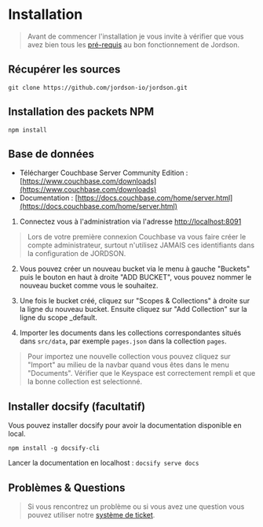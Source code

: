 # Installation

> Avant de commencer l'installation je vous invite à vérifier que vous avez bien tous les [pré-requis](/fr-fr/bien-commencer/prerequis) au bon fonctionnement de Jordson.

## Récupérer les sources

```
git clone https://github.com/jordson-io/jordson.git
```

## Installation des packets NPM

```
npm install
```

## Base de données

- Télécharger Couchbase Server Community Edition : [https://www.couchbase.com/downloads](https://www.couchbase.com/downloads)
- Documentation : [https://docs.couchbase.com/home/server.html](https://docs.couchbase.com/home/server.html)

1. Connectez vous à l'administration via l'adresse [http://localhost:8091](http://localhost:8091)

> Lors de votre première connexion Couchbase va vous faire créer le compte administrateur, surtout n'utilisez JAMAIS ces identifiants dans la configuration de JORDSON.

2. Vous pouvez créer un nouveau bucket via le menu à gauche "Buckets" puis le bouton en haut à droite "ADD BUCKET", vous pouvez nommer le nouveau bucket comme vous le souhaitez.

3. Une fois le bucket créé, cliquez sur "Scopes & Collections" à droite sur la ligne du nouveau bucket. Ensuite cliquez sur "Add Collection" sur la ligne du scope _default.

4. Importer les documents dans les collections correspondantes situés dans `src/data`, par exemple `pages.json` dans la collection `pages`.

> Pour importez une nouvelle collection vous pouvez cliquez sur "Import" au milieu de la navbar quand vous êtes dans le menu "Documents".
> Vérifier que le Keyspace est correctement rempli et que la bonne collection est selectionné.

## Installer docsify (facultatif)

Vous pouvez installer docsify pour avoir la documentation disponible en local.

```
npm install -g docsify-cli
```

Lancer la documentation en localhost : `docsify serve docs`

## Problèmes & Questions

> Si vous rencontrez un problème ou si vous avez une question vous pouvez utiliser notre [système de ticket](https://github.com/jordson-io/jordson/issues).

